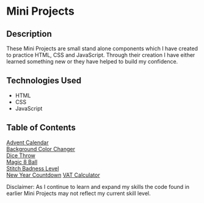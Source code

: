 # Mini Projects

## Description

These Mini Projects are small stand alone components which I have created to practice HTML, CSS and JavaScript. Through their creation I have either learned something new or they have helped to build my confidence.


## Technologies Used

* HTML
* CSS
* JavaScript

## Table of Contents

[Advent Calendar](https://github.com/M5FGN/mini_projects/tree/master/Advent_Calendar)<br>
[Background Color Changer](https://github.com/M5FGN/mini_projects/tree/master/background_color_changer)<br>
[Dice Throw](https://github.com/M5FGN/mini_projects/tree/master/dice_throw)<br>
[Magic 8 Ball](https://github.com/M5FGN/mini_projects/tree/master/magic_8_ball)<br>
[Stitch Badness Level](https://github.com/M5FGN/mini_projects/tree/master/Stitch_Badness_Level)<br>
[New Year Countdown](https://github.com/M5FGN/mini_projects/tree/master/new_year_countdown)
[VAT Calculator](https://github.com/M5FGN/mini_projects/tree/master/vat_calculator)

Disclaimer: As I continue to learn and expand my skills the code found in earlier Mini Projects may not reflect my current skill level.
